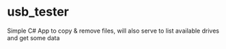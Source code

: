 # usb_tester
Simple C# App to copy &amp; remove files, will also serve to list available drives and get some data
